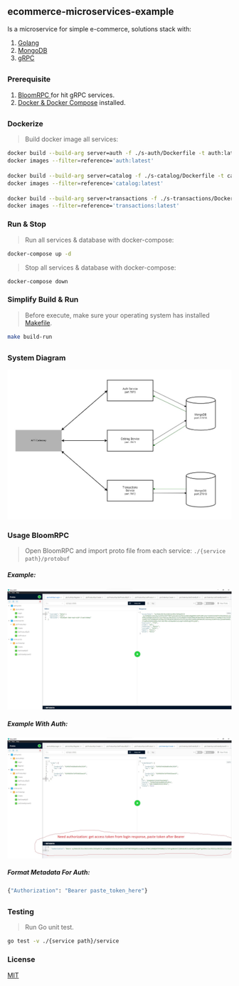 ## ecommerce-microservices-example
Is a microservice for simple e-commerce, solutions stack with:
1. [Golang](https://go.dev/)
2. [MongoDB](https://www.mongodb.com/)
3. [gRPC](https://grpc.io/)
##

### Prerequisite
1. [BloomRPC ](https://github.com/bloomrpc/bloomrpc) for hit gRPC services.
2. [Docker & Docker Compose](https://docs.docker.com/engine/) installed.
##

### Dockerize
>Build docker image all services:

```bash
docker build --build-arg server=auth -f ./s-auth/Dockerfile -t auth:latest .
docker images --filter=reference='auth:latest'

docker build --build-arg server=catalog -f ./s-catalog/Dockerfile -t catalog:latest .
docker images --filter=reference='catalog:latest'

docker build --build-arg server=transactions -f ./s-transactions/Dockerfile -t transactions:latest .
docker images --filter=reference='transactions:latest'
```

### Run & Stop
>Run all services & database with docker-compose:
```bash
docker-compose up -d
```
>Stop all services & database with docker-compose:
```bash
docker-compose down
```

### Simplify Build & Run
>Before execute, make sure your operating system has installed [Makefile](https://makefiletutorial.com/).
```bash
make build-run
```
##

### System Diagram
![diagram](https://github.com/seyuta/ecommerce-microservices-example/blob/master/diagram.jpg?raw=true)

### Usage BloomRPC
>Open BloomRPC and import proto file from each service: `./{service path}/protobuf`
##### Example:
![bloomrpc-login](https://github.com/seyuta/ecommerce-microservices-example/blob/master/usage-bloomrpc/bloomrpc-login.jpg?raw=true)
##### Example With Auth:
![bloomrpc-order](https://github.com/seyuta/ecommerce-microservices-example/blob/master/usage-bloomrpc/bloomrpc-order.jpg?raw=true)
##### Format Metadata For Auth:
```bash
{"Authorization": "Bearer paste_token_here"}
```
##

### Testing
>Run Go unit test.
```bash
go test -v ./{service path}/service
```

### License
[MIT](https://choosealicense.com/licenses/mit/)